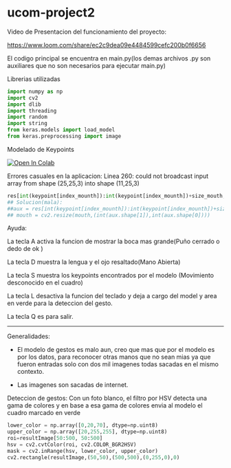 # ucom-project2

Video de Presentacion del funcionamiento del proyecto: 

https://www.loom.com/share/ec2c9dea09e4484599cefc200b0f6656

El codigo principal se encuentra en main.py(los demas archivos .py son auxiliares que no son necesarios para ejecutar main.py) 

Librerias utilizadas
```python
import numpy as np
import cv2
import dlib
import threading
import random
import string
from keras.models import load_model
from keras.preprocessing import image
```


Modelado de Keypoints

[![Open In Colab](https://colab.research.google.com/assets/colab-badge.svg)](https://colab.research.google.com/gist/edmenciab733/4bea58716ee3e9defa70f86be86b437c/project1.ipynb)

Errores casuales en la aplicacion:
Linea 260: could not broadcast input array from shape (25,25,3) into shape (11,25,3)

```python
res[int(keypoint[index_mounth]):int(keypoint[index_mounth])+size_mouth, int(keypoint[index_mounth -1]):int(keypoint[index_mounth -1])+size_mouth ] = mouth
## Solucion(mala): 
##aux = res[int(keypoint[index_mounth]):int(keypoint[index_mounth])+size, int(keypoint[index_mounth -1]):int(keypoint[index_mounth -1])+size ]
## mouth = cv2.resize(mouth,(int(aux.shape[1]),int(aux.shape[0])))
```


Ayuda:

La tecla A activa la funcion de mostrar la boca mas grande(Puño cerrado o dedo de ok )

La tecla D muestra la lengua y el ojo resaltado(Mano Abierta)

La tecla S muestra los keypoints encontrados por el modelo (Movimiento desconocido en el cuadro)

La tecla L  desactiva la funcion  del teclado y deja a cargo del model  y area en verde para la deteccion del gesto. 

La tecla Q es para salir.

------


Generalidades: 

- El modelo de gestos es malo aun, creo que mas que por el modelo es por los datos, para reconocer otras manos que no sean mias ya que fueron entradas solo con dos mil imagenes todas sacadas en el mismo contexto.

- Las imagenes son sacadas de internet. 

Deteccion de gestos: Con un foto blanco, el filtro por HSV detecta una gama de colores y en base a esa gama de colores envia al modelo el cuadro marcado en verde

```python
lower_color = np.array([0,20,70], dtype=np.uint8)
upper_color = np.array([20,255,255], dtype=np.uint8)
roi=resultImage[50:500, 50:500]
hsv = cv2.cvtColor(roi, cv2.COLOR_BGR2HSV)
mask = cv2.inRange(hsv, lower_color, upper_color)
cv2.rectangle(resultImage,(50,50),(500,500),(0,255,0),0)

```

